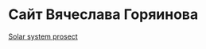 # Сайт Вячеслава Горяинова
[Solar system prosect](https://gorinich666.github.io/projects/Solar_system/)
